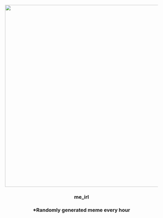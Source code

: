 <p align="center">
        <img src="https://i.redd.it/107m1xhbtnu81.jpg" width="600" height="600">
        </p>
        <h3 align="center">me_irl</h3>
        <h3 align="center">*Randomly generated meme every hour</h3>
    